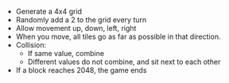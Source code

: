 - Generate a 4x4 grid
- Randomly add a 2 to the grid every turn
- Allow movement up, down, left, right
- When you move, all tiles go as far as possible in that direction.
- Collision:
  - If same value, combine
  - Different values do not combine, and sit next to each other
- If a block reaches 2048, the game ends

